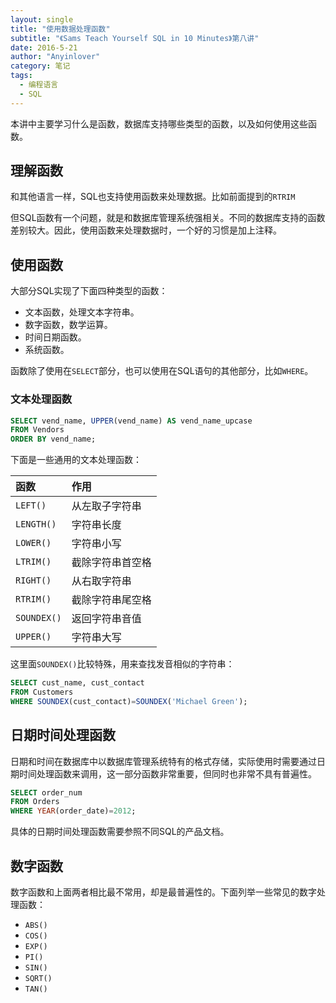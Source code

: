```yaml
---
layout: single
title: "使用数据处理函数"
subtitle: "《Sams Teach Yourself SQL in 10 Minutes》第八讲"
date: 2016-5-21
author: "Anyinlover"
category: 笔记
tags:
  - 编程语言
  - SQL
---
```


本讲中主要学习什么是函数，数据库支持哪些类型的函数，以及如何使用这些函数。

## 理解函数

和其他语言一样，SQL也支持使用函数来处理数据。比如前面提到的`RTRIM`

但SQL函数有一个问题，就是和数据库管理系统强相关。不同的数据库支持的函数差别较大。因此，使用函数来处理数据时，一个好的习惯是加上注释。

## 使用函数
大部分SQL实现了下面四种类型的函数：

* 文本函数，处理文本字符串。
* 数字函数，数学运算。
* 时间日期函数。
* 系统函数。

函数除了使用在`SELECT`部分，也可以使用在SQL语句的其他部分，比如`WHERE`。

### 文本处理函数

~~~sql
SELECT vend_name, UPPER(vend_name) AS vend_name_upcase
FROM Vendors
ORDER BY vend_name;
~~~

下面是一些通用的文本处理函数：

| 函数 | 作用 |
|:---|:---|
|`LEFT()`|从左取子字符串|
|`LENGTH()`|字符串长度|
|`LOWER()`|字符串小写|
|`LTRIM()`|截除字符串首空格|
|`RIGHT()`|从右取字符串|
|`RTRIM()`|截除字符串尾空格|
|`SOUNDEX()`|返回字符串音值|
|`UPPER()`|字符串大写|

这里面`SOUNDEX()`比较特殊，用来查找发音相似的字符串：

~~~sql
SELECT cust_name, cust_contact
FROM Customers
WHERE SOUNDEX(cust_contact)=SOUNDEX('Michael Green');
~~~

## 日期时间处理函数

日期和时间在数据库中以数据库管理系统特有的格式存储，实际使用时需要通过日期时间处理函数来调用，这一部分函数非常重要，但同时也非常不具有普遍性。

~~~sql
SELECT order_num
FROM Orders
WHERE YEAR(order_date)=2012;
~~~

具体的日期时间处理函数需要参照不同SQL的产品文档。

## 数字函数

数字函数和上面两者相比最不常用，却是最普遍性的。下面列举一些常见的数字处理函数：

* `ABS()`
* `COS()`
* `EXP()`
* `PI()`
* `SIN()`
* `SQRT()`
* `TAN()`